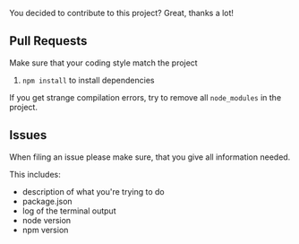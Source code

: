 You decided to contribute to this project? Great, thanks a lot!

## Pull Requests
Make sure that your coding style match the project

1. `npm install` to install dependencies 

If you get strange compilation errors, try to remove all `node_modules` in the project.

## Issues

When filing an issue please make sure, that you give all information needed.

This includes:

- description of what you're trying to do
- package.json
- log of the terminal output
- node version
- npm version
